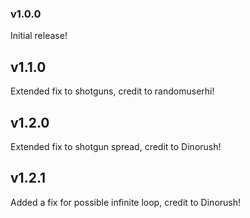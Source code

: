 ### v1.0.0

Initial release!

## v1.1.0

Extended fix to shotguns, credit to randomuserhi!

## v1.2.0

Extended fix to shotgun spread, credit to Dinorush!

## v1.2.1

Added a fix for possible infinite loop, credit to Dinorush!
